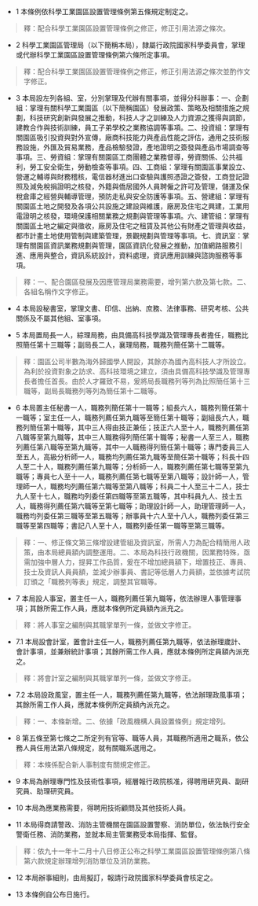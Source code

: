 * 1 本條例依科學工業園區設置管理條例第五條規定制定之。

> 釋：配合科學工業園區設置管理條例之修正，修正引用法源之條次。

* 2 科學工業園區管理局（以下簡稱本局），隸屬行政院國家科學委員會，掌理或代辦科學工業園區設置管理條例第六條所定事項。

> 釋：配合科學工業園區設置管理條例之修正，修正引用法源之條次並酌作文字修正。

* 3 本局設左列各組、室，分別掌理及代辦有關事項，並得分科辦事：一、企劃組：掌理有關科學工業園區（以下簡稱園區）發展政策、策略及相關措施之規劃，科技研究創新與發展之推動，科技人才之訓練及人力資源之獲得與調節，建教合作與技術訓練，員工子弟學校之業務協調等事項。二、投資組：掌理有關園區吸引投資與對外宣傳，廠商科技能力與產品性能之評估，通用之技術服務設施，外匯及貿易業務，產品檢驗發證，產地證明之簽發與產品市場調查等事項。三、勞資組：掌理有關園區工商團體之業務督導，勞資關係、公共福利，勞工安全衛生，勞動檢查等事項。四、工商組：掌理有關園區事業設立、營運之輔導與財務稽核，電信器材進出口查驗與護照憑證之簽發，工商登記證照及減免稅捐證明之核發，外籍與僑居國外人員聘僱之許可及管理，儲運及保稅倉庫之經營與輔導管理，預防走私與安全防護等事項。五、營建組：掌理有關園區土地之開發及各項公共設施之建設與維護，廠房及住宅之興建，工業用電證明之核發，環境保護相關業務之規劃與管理等事項。六、建管組：掌理有關園區土地之編定與徵收，廠房及住宅之租賃及其他公有財產之管理與收益，都市計畫土地使用管制與建築管理，景觀規劃與管理等事項。七、資訊室：掌理有關園區資訊業務規劃與管理，園區資訊化發展之推動，加值網路服務引進、應用與整合，資訊系統設計，資料處理，資訊應用訓練與諮詢服務等事項。

> 釋：一、配合園區發展及因應管理局業務需要，增列第六款及第七款。二、各組名稱作文字修正。

* 4 本局設秘書室，掌理文書、印信、出納、庶務、法律事務、研究考核、公共關係及不屬其他組、室事項。

* 5 本局置局長一人，綜理局務，由具備高科技學識及管理專長者擔任，職務比照簡任第十三職等；副局長二人，襄理局務，職務列簡任第十二職等。

> 釋：園區公司半數為海外歸國學人開設，其餘亦為國內高科技人才所設立。為利於投資對象之訪求、高科技環境之建立，須由具備高科技學識及管理專長者擔任首長。由於人才羅致不易，爰將局長職務列等列為比照簡任第十三職等，副局長職務列等列為簡任第十二職等。

* 6 本局置主任秘書一人，職務列簡任第十一職等；組長六人，職務列簡任第十一職等；室主任一人，職務列薦任第九職等至簡任第十職等；副組長六人，職務列簡任第十職等，其中三人得由技正兼任；技正六人至十人，職務列薦任第八職等至第九職等，其中三人職務得列簡任第十職等；秘書一人至三人，職務列薦任第八職等至第九職等，其中一人職務得列簡任第十職等；專門委員三人至五人，高級分析師一人，職務均列薦任第九職等至簡任第十職等；科長十四人至二十人，職務列薦任第九職等；分析師一人，職務列薦任第七職等至第九職等；專員七人至十一人，職務列薦任第七職等至第八職等；設計師一人，管理師一人，職務均列薦任第六職等至第八職等；科員二十人至三十二人，技士九人至十七人，職務均列委任第四職等至第五職等，其中科員九人、技士五人，職務得列薦任第六職等至第七職等；助理設計師一人，助理管理師一人，職務均列委任第三職等至第五職等；辦事員十六人至十八人，職務列委任第三職等至第四職等；書記八人至十人，職務列委任第一職等至第三職等。

> 釋：一、修正條文第三條增設建管組及資訊室，所需人力為配合精簡用人政策，由本局總員額內調整運用。二、本局為科技行政機關，因業務特殊，亟需加強中層人力，提昇工作品質，爰在不增加總員額下，增置技正、專員、技士及資訊人員員額，並減少辦事員、書記等低層人力員額，並依據考試院訂頒之「職務列等表」規定，調整其官職等。

* 7 本局設人事室，置主任一人，職務列薦任第九職等，依法辦理人事管理事項；其餘所需工作人員，應就本條例所定員額內派充之。

> 釋：將人事室之編制與其職掌單列一條，並做文字修正。

* 7.1 本局設會計室，置會計主任一人，職務列薦任第九職等，依法辦理歲計、會計事項，並兼辦統計事項；其餘所需工作人員，應就本條例所定員額內派充之。

> 釋：將會計室之編制與其職掌單列一條，並做文字修正。

* 7.2 本局設政風室，置主任一人，職務列薦任第九職等，依法辦理政風事項；其餘所需工作人員，應就本條例所定員額內派充之。

> 釋：一、本條新增。二、依據「政風機構人員設置條例」規定增列。

* 8 第五條至第七條之二所定列有官等、職等人員，其職務所適用之職系，依公務人員任用法第八條規定，就有關職系選用之。

> 釋：本條係配合新人事制度有關規定修正。

* 9 本局為辦理專門性及技術性事項，經層報行政院核准，得聘用研究員、副研究員、助理研究員。

* 10 本局為應業務需要，得聘用技術顧問及其他技術人員。

* 11 本局得商請警政、消防主管機關在園區設置警察、消防單位，依法執行安全警衛任務、消防業務，並就本局主管業務受本局指揮、監督。

> 釋：依九十一年十二月十八日修正公布之科學工業園區設置管理條例第八條第六款規定辦理增列消防單位及消防業務。

* 12 本局辦事細則，由局擬訂，報請行政院國家科學委員會核定之。

* 13 本條例自公布日施行。


